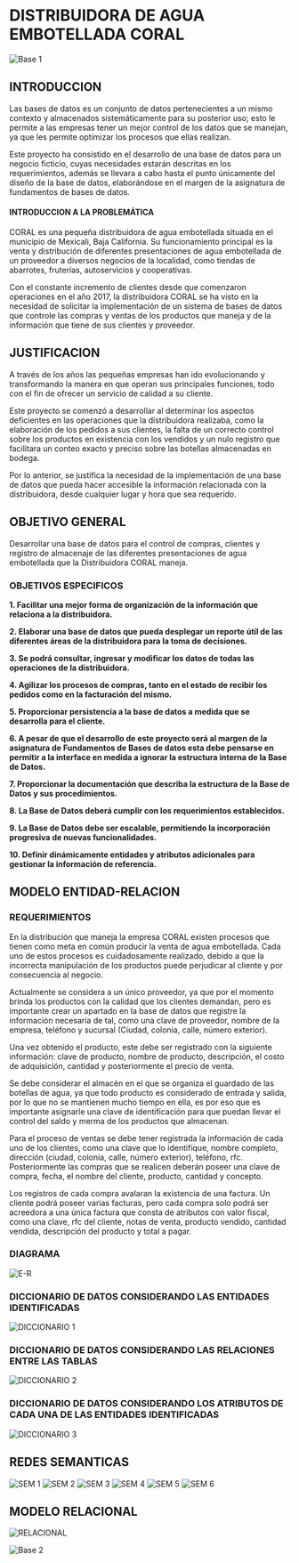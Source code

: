 # DISTRIBUIDORA DE AGUA EMBOTELLADA CORAL

![Base 1](https://github.com/GilbertoGarcia/Distribuidora-Agua-Embotellada-Coral/blob/master/Material%20Visual/Cabecera%201.png)

## INTRODUCCION

Las bases de datos es un conjunto de datos pertenecientes a un mismo contexto y almacenados sistemáticamente para su posterior uso; 
esto le permite a las empresas tener un mejor control de los datos que se manejan, ya que les permite optimizar los procesos que ellas realizan. 

Este proyecto ha consistido en el desarrollo de una base de datos para un negocio ficticio, cuyas necesidades estarán descritas en los requerimientos, además se llevara a cabo hasta el punto únicamente del diseño de la base de datos, elaborándose en el margen de la asignatura de fundamentos de bases de datos.

#### INTRODUCCION A LA PROBLEMÁTICA

CORAL es una pequeña distribuidora de agua embotellada situada en el municipio de Mexicali, Baja California. Su funcionamiento principal es la venta y distribución de diferentes presentaciones de agua embotellada de un proveedor a diversos negocios de la localidad, como tiendas de abarrotes, fruterías, autoservicios y cooperativas. 

Con el constante incremento de clientes desde que comenzaron operaciones en el año 2017, la distribuidora CORAL se ha visto en la necesidad de solicitar la implementación de un sistema de bases de datos que controle las compras y ventas de los productos que maneja y de la información que tiene de sus clientes y proveedor.

## JUSTIFICACION

A través de los años las pequeñas empresas han ido evolucionando y transformando la manera en que operan sus principales funciones, todo con el fin de ofrecer un servicio de calidad a su cliente. 

Este proyecto se comenzó a desarrollar al determinar los aspectos deficientes en las operaciones que la distribuidora realizaba, como la elaboración  de los pedidos a sus clientes, la falta de un correcto control sobre los productos en existencia con los vendidos y un nulo registro que facilitara un conteo exacto y preciso sobre las botellas almacenadas en bodega. 

Por lo anterior, se justifica la necesidad de la implementación de una base de datos que pueda hacer accesible la información relacionada con la distribuidora, desde cualquier lugar y hora que sea requerido.

## OBJETIVO GENERAL

Desarrollar una base de datos para el control de compras, clientes y registro de almacenaje de las diferentes presentaciones de agua embotellada que la Distribuidora CORAL maneja.

### OBJETIVOS ESPECIFICOS

**1.	Facilitar una mejor forma de organización de la información que relaciona a la distribuidora.**

**2.	Elaborar una base de datos que pueda desplegar un reporte útil de las diferentes áreas de la distribuidora para la toma de decisiones.**

**3.	Se podrá consultar, ingresar y modificar los datos de todas las operaciones de la distribuidora.**

**4.	Agilizar los procesos de compras, tanto en el estado de recibir los pedidos como en la facturación del mismo.**

**5.	Proporcionar persistencia a la base de datos a medida que se desarrolla para el cliente.**

**6.	A pesar de que el desarrollo de este proyecto será al margen de la asignatura de Fundamentos de Bases de datos esta debe pensarse en permitir a la interface en medida a ignorar la estructura interna de la Base de Datos.**

**7.	Proporcionar la documentación que describa la estructura de la Base de Datos y sus procedimientos.**

**8.	La Base de Datos deberá cumplir con los requerimientos establecidos.**

**9.	La Base de Datos debe ser escalable, permitiendo la incorporación progresiva de nuevas funcionalidades.**

**10.	Definir dinámicamente entidades y atributos adicionales para gestionar la información de referencia.**

## MODELO ENTIDAD-RELACION

### REQUERIMIENTOS

En la distribución que maneja la empresa CORAL existen procesos que tienen como meta en común producir la venta de agua embotellada. Cada uno de estos procesos es cuidadosamente realizado, debido a que la incorrecta manipulación de los productos puede perjudicar al cliente y por consecuencia al negocio.

Actualmente se considera a un único proveedor, ya que por el momento brinda los productos con la calidad que los clientes demandan, pero es importante crear un apartado en la base de datos que registre la información necesaria de tal, como una clave de proveedor, nombre de la empresa, teléfono y sucursal (Ciudad, colonia, calle, número exterior).

Una vez obtenido el producto, este debe ser registrado con la siguiente información: clave de producto, nombre de producto, descripción, el costo de adquisición, cantidad y posteriormente el precio de venta. 

Se debe considerar el almacén en el que se organiza el guardado de las botellas de agua, ya que todo producto es considerado de entrada y salida, por lo que no se mantienen mucho tiempo en ella, es por eso que es importante asignarle una clave de identificación para que puedan llevar el control del saldo y merma de los productos que almacenan.

Para el proceso de ventas se debe tener registrada la información de cada uno de los clientes, como una clave que lo identifique, nombre completo, dirección (ciudad, colonia, calle, número exterior), teléfono, rfc.  Posteriormente las compras que se realicen deberán poseer una clave de compra, fecha, el nombre del cliente, producto, cantidad y concepto. 

Los registros de cada compra avalaran la existencia de una factura. Un cliente podrá poseer varias facturas, pero cada compra solo podrá ser acreedora a una única factura que consta de atributos con valor fiscal, como  una clave, rfc del cliente, notas de venta, producto vendido, cantidad vendida, descripción del producto y total a pagar.

### DIAGRAMA
![E-R](https://github.com/GilbertoGarcia/Distribuidora-de-Agua-Embotellada-Coral/blob/master/Diagrama%20Entidad%20Relacion%202.png)

### DICCIONARIO DE DATOS CONSIDERANDO LAS ENTIDADES IDENTIFICADAS
![DICCIONARIO 1](https://github.com/GilbertoGarcia/Distribuidora-de-Agua-Embotellada-Coral/blob/master/Diccionario%201%20-%20Entidades.png)

### DICCIONARIO DE DATOS CONSIDERANDO LAS RELACIONES ENTRE LAS TABLAS
![DICCIONARIO 2](https://github.com/GilbertoGarcia/Distribuidora-de-Agua-Embotellada-Coral/blob/master/Diccionario%202%20-%20Relaciones.png)

### DICCIONARIO DE DATOS CONSIDERANDO LOS ATRIBUTOS DE CADA UNA DE LAS ENTIDADES IDENTIFICADAS
![DICCIONARIO 3](https://github.com/GilbertoGarcia/Distribuidora-de-Agua-Embotellada-Coral/blob/master/Diccionario%203%20-%20Atributos.png)

## REDES SEMANTICAS

![SEM 1](https://github.com/GilbertoGarcia/Distribuidora-de-Agua-Embotellada-Coral/blob/master/Red%201.png)
![SEM 2](https://github.com/GilbertoGarcia/Distribuidora-de-Agua-Embotellada-Coral/blob/master/Red%202.png)
![SEM 3](https://github.com/GilbertoGarcia/Distribuidora-de-Agua-Embotellada-Coral/blob/master/Red%203.png)
![SEM 4](https://github.com/GilbertoGarcia/Distribuidora-de-Agua-Embotellada-Coral/blob/master/Red%204.png)
![SEM 5](https://github.com/GilbertoGarcia/Distribuidora-de-Agua-Embotellada-Coral/blob/master/Red%205.png)
![SEM 6](https://github.com/GilbertoGarcia/Distribuidora-de-Agua-Embotellada-Coral/blob/master/Red%206.png)

## MODELO RELACIONAL
![RELACIONAL](https://github.com/GilbertoGarcia/Distribuidora-de-Agua-Embotellada-Coral/blob/master/Modelo%20Relacional%201.png)

![Base 2](https://github.com/GilbertoGarcia/Distribuidora-Agua-Embotellada-Coral/blob/master/Material%20Visual/Cabecera%202.png)
